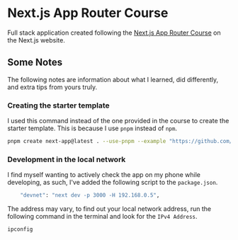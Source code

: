 # Next.js App Router Course

Full stack application created following the [Next.js App Router Course](https://nextjs.org/learn) on the Next.js website.

## Some Notes

The following notes are information about what I learned, did differently, and extra tips from yours truly.

### Creating the starter template

I used this command instead of the one provided in the course to create the starter template. This is because I use `pnpm` instead of `npm`.

```bash
pnpm create next-app@latest . --use-pnpm --example "https://github.com/vercel/next-learn/tree/main/dashboard/starter-example"
```

### Development in the local network

I find myself wanting to actively check the app on my phone while developing, as such, I've added the following script to the `package.json`.

```bash
    "devnet": "next dev -p 3000 -H 192.168.0.5",
```

The address may vary, to find out your local network address, run the following command in the terminal and look for the `IPv4 Address`.

```bash
ipconfig
```
